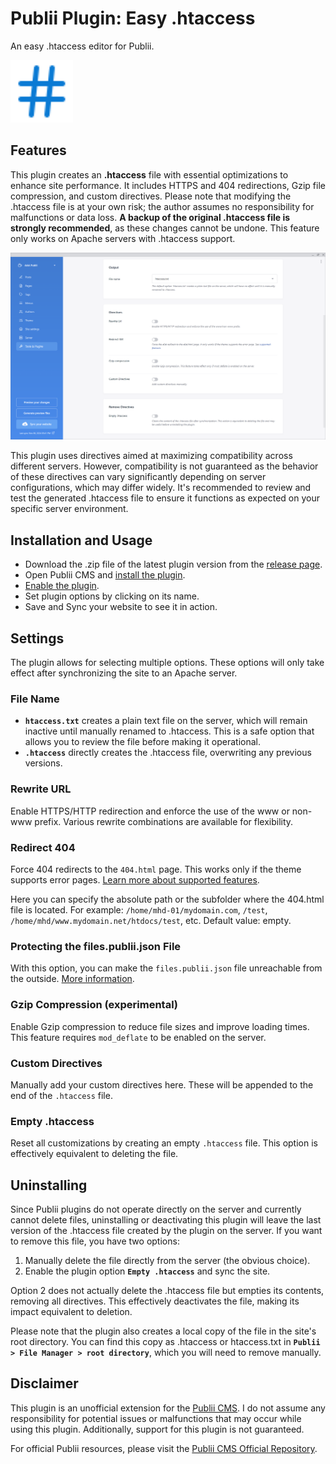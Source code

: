 # Publii Plugin: Easy .htaccess
An easy .htaccess editor for Publii.

<p><img height="100" alt="publii plugin" title="Plugin icons" src="https://raw.githubusercontent.com/gpsblues/Publii-Plugin-Easy-Htaccess/802bbe1ad69aafd209050b19b37371a913fe547f/.assets/thumbnail.svg"></p>

## Features
This plugin creates an **.htaccess** file with essential optimizations to enhance site performance. It includes HTTPS and 404 redirections, Gzip file compression, and custom directives. Please note that modifying the .htaccess file is at your own risk; the author assumes no responsibility for malfunctions or data loss. **A backup of the original .htaccess file is strongly recommended**, as these changes cannot be undone. This feature only works on Apache servers with .htaccess support.

![Publii plugin screenshot](https://raw.githubusercontent.com/gpsblues/Publii-Plugin-Easy-Htaccess/refs/heads/main/.assets/screen.png)

This plugin uses directives aimed at maximizing compatibility across different servers. However, compatibility is not guaranteed as the behavior of these directives can vary significantly depending on server configurations, which may differ widely. It's recommended to review and test the generated .htaccess file to ensure it functions as expected on your specific server environment.

## Installation and Usage
- Download the .zip file of the latest plugin version from the [release page](https://github.com/gpsblues/Publii-Plugin-Easy-Htaccess/releases/).
- Open Publii CMS and [install the plugin](https://getpublii.com/docs/plugins.html#installingplugins).
- [Enable the plugin](https://getpublii.com/docs/plugins.html#enablingplugins).
- Set plugin options by clicking on its name.
- Save and Sync your website to see it in action.

## Settings
The plugin allows for selecting multiple options. These options will only take effect after synchronizing the site to an Apache server.

### File Name 
- **`htaccess.txt`**  creates a plain text file on the server, which will remain inactive until manually renamed to .htaccess. This is a safe option that allows you to review the file before making it operational.  
- **`.htaccess`**  directly creates the .htaccess file, overwriting any previous versions.

### Rewrite URL 
Enable HTTPS/HTTP redirection and enforce the use of the www or non-www prefix. Various rewrite combinations are available for flexibility.

### Redirect 404 
Force 404 redirects to the `404.html` page. This works only if the theme supports error pages. [Learn more about supported features](https://getpublii.com/dev/theme-supported-features/). 

Here you can specify the absolute path or the subfolder where the 404.html file is located. For example: `/home/mhd-01/mydomain.com`, `/test`, `/home/mhd/www.mydomain.net/htdocs/test`, etc. Default value: empty.

### Protecting the files.publii.json File
With this option, you can make the `files.publii.json` file unreachable from the outside. [More information](https://getpublii.com/docs/recommended-server-settings.html#protectingthefilespubliijsonfile).

### Gzip Compression (experimental)  
Enable Gzip compression to reduce file sizes and improve loading times. This feature requires `mod_deflate` to be enabled on the server.

### Custom Directives
Manually add your custom directives here. These will be appended to the end of the `.htaccess` file.

### Empty .htaccess 
Reset all customizations by creating an empty `.htaccess` file. This option is effectively equivalent to deleting the file.

## Uninstalling
Since Publii plugins do not operate directly on the server and currently cannot delete files, uninstalling or deactivating this plugin will leave the last version of the .htaccess file created by the plugin on the server. If you want to remove this file, you have two options:

1. Manually delete the file directly from the server (the obvious choice).
2. Enable the plugin option **`Empty .htaccess`**  and sync the site.

Option 2 does not actually delete the .htaccess file but empties its contents, removing all directives. This effectively deactivates the file, making its impact equivalent to deletion.

Please note that the plugin also creates a local copy of the file in the site's root directory. You can find this copy as .htaccess or htaccess.txt in **`Publii > File Manager > root directory`**, which you will need to remove manually.



## Disclaimer
This plugin is an unofficial extension for the [Publii CMS](https://getpublii.com/). I do not assume any responsibility for potential issues or malfunctions that may occur while using this plugin. Additionally, support for this plugin is not guaranteed.

For official Publii resources, please visit the [Publii CMS Official Repository](https://marketplace.getpublii.com/plugins/).
